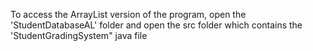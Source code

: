 To access the ArrayList version of the program, open the 'StudentDatabaseAL' folder and open the src folder which contains the 'StudentGradingSystem" java file

